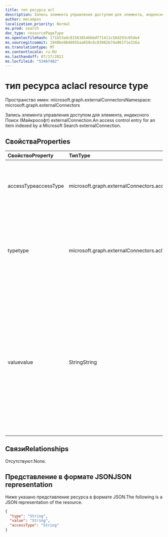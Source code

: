 ```yaml
---
title: тип ресурса acl
description: Запись элемента управления доступом для элемента, индексного Поиск (Майкрософт) externalConnection.
author: mecampos
localization_priority: Normal
ms.prod: search
doc_type: resourcePageType
ms.openlocfilehash: 171b53adc815638546bbdf71411c58d293c05de4
ms.sourcegitcommit: 1940be9846055aa650c6c03982b74a961f1e316a
ms.translationtype: MT
ms.contentlocale: ru-RU
ms.lasthandoff: 07/17/2021
ms.locfileid: "53467482"
---
```

# <a name="acl-resource-type"></a><span data-ttu-id="f1b4c-103">тип ресурса acl</span><span class="sxs-lookup"><span data-stu-id="f1b4c-103">acl resource type</span></span>

<span data-ttu-id="f1b4c-104">Пространство имен: microsoft.graph.externalConnectors</span><span class="sxs-lookup"><span data-stu-id="f1b4c-104">Namespace: microsoft.graph.externalConnectors</span></span>

<span data-ttu-id="f1b4c-105">Запись элемента управления доступом для элемента, индексного Поиск (Майкрософт) externalConnection.</span><span class="sxs-lookup"><span data-stu-id="f1b4c-105">An access control entry for an item indexed by a Microsoft Search externalConnection.</span></span>

## <a name="properties"></a><span data-ttu-id="f1b4c-106">Свойства</span><span class="sxs-lookup"><span data-stu-id="f1b4c-106">Properties</span></span>
|<span data-ttu-id="f1b4c-107">Свойство</span><span class="sxs-lookup"><span data-stu-id="f1b4c-107">Property</span></span>|<span data-ttu-id="f1b4c-108">Тип</span><span class="sxs-lookup"><span data-stu-id="f1b4c-108">Type</span></span>|<span data-ttu-id="f1b4c-109">Описание</span><span class="sxs-lookup"><span data-stu-id="f1b4c-109">Description</span></span>|
|:---|:---|:---|
|<span data-ttu-id="f1b4c-110">accessType</span><span class="sxs-lookup"><span data-stu-id="f1b4c-110">accessType</span></span>|<span data-ttu-id="f1b4c-111">microsoft.graph.externalConnectors.accessType</span><span class="sxs-lookup"><span data-stu-id="f1b4c-111">microsoft.graph.externalConnectors.accessType</span></span>|<span data-ttu-id="f1b4c-112">Доступ, предоставленный удостоверению.</span><span class="sxs-lookup"><span data-stu-id="f1b4c-112">The access granted to the identity.</span></span> <span data-ttu-id="f1b4c-113">Возможные значения: `grant`, `deny`, `unknownFutureValue`.</span><span class="sxs-lookup"><span data-stu-id="f1b4c-113">Possible values are: `grant`, `deny`, `unknownFutureValue`.</span></span>|
|<span data-ttu-id="f1b4c-114">type</span><span class="sxs-lookup"><span data-stu-id="f1b4c-114">type</span></span>|<span data-ttu-id="f1b4c-115">microsoft.graph.externalConnectors.aclType</span><span class="sxs-lookup"><span data-stu-id="f1b4c-115">microsoft.graph.externalConnectors.aclType</span></span>|<span data-ttu-id="f1b4c-116">Тип удостоверения.</span><span class="sxs-lookup"><span data-stu-id="f1b4c-116">The type of identity.</span></span> <span data-ttu-id="f1b4c-117">Возможные значения: `user`, `group`, `everyone`, `everyoneExceptGuests`, `externalGroup`, `unknownFutureValue`.</span><span class="sxs-lookup"><span data-stu-id="f1b4c-117">Possible values are: `user`, `group`, `everyone`, `everyoneExceptGuests`, `externalGroup`, `unknownFutureValue`.</span></span>|
|<span data-ttu-id="f1b4c-118">value</span><span class="sxs-lookup"><span data-stu-id="f1b4c-118">value</span></span>|<span data-ttu-id="f1b4c-119">String</span><span class="sxs-lookup"><span data-stu-id="f1b4c-119">String</span></span>|<span data-ttu-id="f1b4c-120">Уникальный идентификатор удостоверения.</span><span class="sxs-lookup"><span data-stu-id="f1b4c-120">The unique identifer of the identity.</span></span> <span data-ttu-id="f1b4c-121">В случае Azure Active Directory удостоверений устанавливается идентификатор объекта пользователя, группы или клиента для пользователей, групп и всех `value` (и всех пользователейExceptGuests) соответственно.</span><span class="sxs-lookup"><span data-stu-id="f1b4c-121">In case of Azure Active Directory identities, `value` is set to the object identifier of the user, group or tenant for types user, group and everyone (and everyoneExceptGuests) respectively.</span></span> <span data-ttu-id="f1b4c-122">Если внешние группы `value` задают ID externalGroup</span><span class="sxs-lookup"><span data-stu-id="f1b4c-122">In case of external groups `value` is set to the ID of the externalGroup</span></span> |

## <a name="relationships"></a><span data-ttu-id="f1b4c-123">Связи</span><span class="sxs-lookup"><span data-stu-id="f1b4c-123">Relationships</span></span>
<span data-ttu-id="f1b4c-124">Отсутствуют.</span><span class="sxs-lookup"><span data-stu-id="f1b4c-124">None.</span></span>

## <a name="json-representation"></a><span data-ttu-id="f1b4c-125">Представление в формате JSON</span><span class="sxs-lookup"><span data-stu-id="f1b4c-125">JSON representation</span></span>
<span data-ttu-id="f1b4c-126">Ниже указано представление ресурса в формате JSON.</span><span class="sxs-lookup"><span data-stu-id="f1b4c-126">The following is a JSON representation of the resource.</span></span>
<!-- {
  "blockType": "resource",
  "@odata.type": "microsoft.graph.externalConnectors.acl"
}
-->
``` json
{
  "type": "String",
  "value": "String",
  "accessType": "String"
}
```

